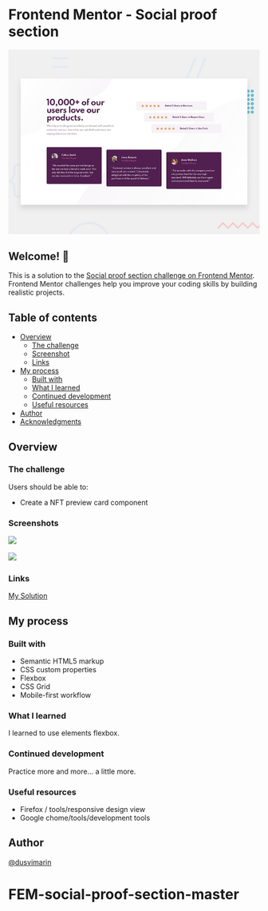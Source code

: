 # Frontend Mentor - Social proof section

![Design preview for the Social proof section coding challenge](./design/desktop-preview.jpg)

## Welcome! 👋

This is a solution to the [Social proof section challenge on Frontend Mentor](https://www.frontendmentor.io/challenges/social-proof-section-6e0qTv_bA). Frontend Mentor challenges help you improve your coding skills by building realistic projects. 

## Table of contents


- [Overview](#overview)
  - [The challenge](#the-challenge)
  - [Screenshot](#screenshot)
  - [Links](#links)
- [My process](#my-process)
  - [Built with](#built-with)
  - [What I learned](#what-i-learned)
  - [Continued development](#continued-development)
  - [Useful resources](#useful-resources)
- [Author](#author)
- [Acknowledgments](#acknowledgments)

## Overview

### The challenge

Users should be able to:

- Create a NFT preview card component 

### Screenshots

![](https://github.com/dusvimarin/FEM-social-proof-section-master/blob/main/screenshots/desktop.png)

![](https://github.com/dusvimarin/FEM-social-proof-section-master/blob/main/screenshots/mobile.jpeg)


### Links

[My Solution](https://dusvimarin.github.io/FEM-social-proof-section-master)


## My process

### Built with

- Semantic HTML5 markup
- CSS custom properties
- Flexbox
- CSS Grid
- Mobile-first workflow

### What I learned

I learned to use elements flexbox.

### Continued development

 Practice more and more... a little more.

### Useful resources

- Firefox / tools/responsive design view
- Google chome/tools/development tools

## Author
[@dusvimarin](https://github.com/dusvimarin)

# FEM-social-proof-section-master

